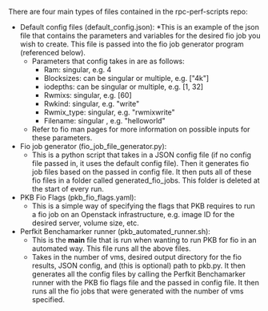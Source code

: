 There are four main types of files contained in the rpc-perf-scripts repo:

* Default config files (default_config.json):
	*This is an example of the json file that contains the parameters and variables for the desired fio job you wish to create. This file is passed into the fio job generator program (referenced below).
	* Parameters that config takes in are as follows: 
		* Ram: singular, e.g. 4
		* Blocksizes: can be singular or multiple, e.g. ["4k"]
		* iodepths: can be singular or multiple, e.g. [1, 32] 
		* Rwmixs: singular, e.g. [60]
		* Rwkind: singular, e.g. "write"
		* Rwmix_type: singular, e.g. "rwmixwrite"
		* Filename: singular , e.g. "helloworld"
	* Refer to fio man pages for more information on possible inputs for these parameters.
* Fio job generator (fio_job_file_generator.py):
	* This is a python script that takes in a JSON config file (if no config file passed in, it uses the default config file). Then it generates fio job files based on the passed in config file. It then puts all of these fio files in a folder called generated_fio_jobs. This folder is deleted at the start of every run.
* PKB Fio Flags (pkb_fio_flags.yaml):
	* This is a simple way of specifying the flags that PKB requires to run a fio job on an Openstack infrastructure, e.g. image ID for the desired server, volume size, etc.
* Perfkit Benchamarker runner (pkb_automated_runner.sh):
	* This is the **main** file that is run when wanting to run PKB for fio in an automated way. This file runs all the above files. 
	* Takes in the number of vms, desired output directory for the fio results,  JSON config, and (this is optional) path to pkb.py. It then generates all the config files by calling the Perfkit Benchamarker runner with the PKB fio flags file and the passed in config file. It then runs all the fio jobs that were generated with the number of vms specified. 